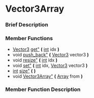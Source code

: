#  Vector3Array  
###  Brief Description  

###  Member Functions 
  * [Vector3](class_vector3) [get"](#get) **(** [int](class_int) idx  **)**
  * void [push_back"](#push_back) **(** [Vector3](class_vector3) vector3  **)**
  * void [resize"](#resize) **(** [int](class_int) idx  **)**
  * void [set"](#set) **(** [int](class_int) idx, [Vector3](class_vector3) vector3  **)**
  * [int](class_int) [size"](#size) **(** **)**
  * void [Vector3Array"](#Vector3Array) **(** [Array](class_array) from  **)**
###  Member Function Description  

